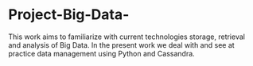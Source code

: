 # Project-Big-Data-

This work aims to familiarize with current technologies storage, retrieval and analysis of Big Data. 
In the present work we deal with and see at practice data management using Python and Cassandra.  

